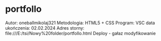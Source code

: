 # portfollo
Autor: oneballmikolaj321
Metodologia: HTML5 + CSS
Program:  VSC
data ukończenia: 02.02.2024
Adres storny: file:///E:/tsi/Nowy%20folder/portfollo.html
Deploy - gałaz modyfikowanie
 
